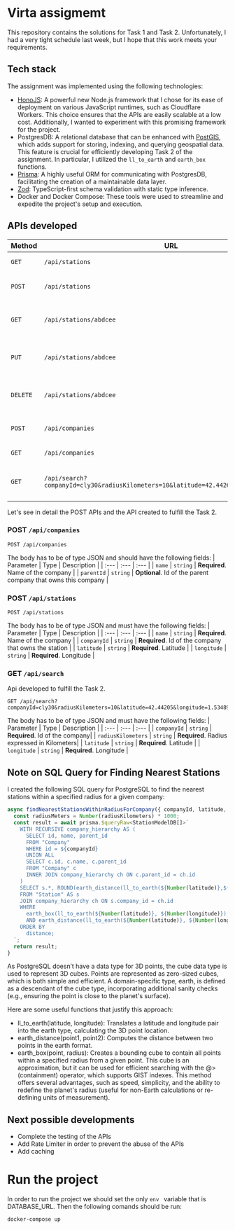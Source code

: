 # Virta assigmemt
This repository contains the solutions for Task 1 and Task 2. Unfortunately, I had a very tight schedule last week, but I hope that this work meets your requirements.

## Tech stack
The assignment was implemented using the following technologies:

- [HonoJS](https://hono.dev/): A powerful new Node.js framework that I chose for its ease of deployment on various JavaScript runtimes, such as Cloudflare Workers. This choice ensures that the APIs are easily scalable at a low cost. Additionally, I wanted to experiment with this promising framework for the project.
- PostgresDB: A relational database that can be enhanced with [PostGIS](https://postgis.net/), which adds support for storing, indexing, and querying geospatial data. This feature is crucial for efficiently developing Task 2 of the assignment. In particular, I utilized the `ll_to_earth` and `earth_box` functions.
- [Prisma](https://www.prisma.io/): A highly useful ORM for communicating with PostgresDB, facilitating the creation of a maintainable data layer.
- [Zod](https://zod.dev/): TypeScript-first schema validation with static type inference.
- Docker and Docker Compose: These tools were used to streamline and expedite the project's setup and execution.

## APIs developed

| Method   | URL                                      | Description                              |
| -------- | ---------------------------------------- | ---------------------------------------- |
| `GET`    | `/api/stations`                             | Retrieve all stations.                      |
| `POST`   | `/api/stations`                             | Create a new station.                       |
| `GET`    | `/api/stations/abdcee`                          | Retrieve stations with id abcdee.                       |
| `PUT`    | `/api/stations/abdcee`                          | Update data in station with id abdcee.                 |
| `DELETE` | `/api/stations/abdcee`                   | Delete station with id abdcee.                    |
| `POST`   | `/api/companies`                 | Create a new company              |
| `GET`    | `/api/companies` |Retrieve all comapnies |
| `GET`    | `/api/search?companyId=cly30&radiusKilometers=10&latitude=42.44205&longitude=1.53489` | Search for stations as specified in Task 2. |

Let's see in detail the POST APIs and the API created to fulfill the Task 2.

### POST `/api/companies`

```http
POST /api/companies
```
The body has to be of type JSON and should have the following fields: 
| Parameter | Type | Description |
| :--- | :--- | :--- |
| `name` | `string` | **Required**. Name of the company |
| `parentId` | `string` | **Optional**. Id of the parent company that owns this company |

### POST `/api/stations`

```http
POST /api/stations
```
The body has to be of type JSON and must have the following fields: 
| Parameter | Type | Description |
| :--- | :--- | :--- |
| `name` | `string` | **Required**. Name of the company |
| `companyId` | `string` | **Required**. Id of the company that owns the station |
| `latitude` | `string` | **Required**. Latitude |
| `longitude` | `string` | **Required**. Longitude |

### GET `/api/search`
Api developed to fulfill the Task 2.

```http
GET /api/search?companyId=cly30&radiusKilometers=10&latitude=42.44205&longitude=1.53489
```
The body has to be of type JSON and must have the following fields: 
| Parameter | Type | Description |
| :--- | :--- | :--- |
| `companyId` | `string` | **Required**. Id of the company|
| `radiusKilometers` | `string` | **Required**. Radius expressed in Kilometers|
| `latitude` | `string` | **Required**. Latitude |
| `longitude` | `string` | **Required**. Longitude |

## Note on SQL Query for Finding Nearest Stations

I created the following SQL query for PostgreSQL to find the nearest stations within a specified radius for a given company:

```typescript
async findNearestStationsWithinRadiusForCompany({ companyId, latitude, longitude, radiusKilometers }: SearchQuery): Promise<StationModelDB[]> {
  const radiusMeters = Number(radiusKilometers) * 1000;
  const result = await prisma.$queryRaw<StationModelDB[]>`
    WITH RECURSIVE company_hierarchy AS (
      SELECT id, name, parent_id
      FROM "Company"
      WHERE id = ${companyId}
      UNION ALL
      SELECT c.id, c.name, c.parent_id
      FROM "Company" c
      INNER JOIN company_hierarchy ch ON c.parent_id = ch.id
    )
    SELECT s.*, ROUND(earth_distance(ll_to_earth(${Number(latitude)},${Number(longitude)}), ll_to_earth(latitude, longitude))::NUMERIC, 2) AS distance
    FROM "Station" AS s
    JOIN company_hierarchy ch ON s.company_id = ch.id
    WHERE
      earth_box(ll_to_earth(${Number(latitude)}, ${Number(longitude)}), ${radiusMeters}) @> ll_to_earth(latitude, longitude)
      AND earth_distance(ll_to_earth(${Number(latitude)}, ${Number(longitude)}), ll_to_earth(latitude, longitude)) < ${radiusMeters}
    ORDER BY
      distance;
  `;
  return result;
}
```
As PostgreSQL doesn’t have a data type for 3D points, the cube data type is used to represent 3D cubes. Points are represented as zero-sized cubes, which is both simple and efficient. A domain-specific type, earth, is defined as a descendant of the cube type, incorporating additional sanity checks (e.g., ensuring the point is close to the planet's surface).

Here are some useful functions that justify this approach:
- ll_to_earth(latitude, longitude): Translates a latitude and longitude pair into the earth type, calculating the 3D point location.
- earth_distance(point1, point2): Computes the distance between two points in the earth format.
- earth_box(point, radius): Creates a bounding cube to contain all points within a specified radius from a given point. This cube is an approximation, but it can be used for efficient searching with the @> (containment) operator, which supports GIST indexes.
This method offers several advantages, such as speed, simplicity, and the ability to redefine the planet's radius (useful for non-Earth calculations or re-defining units of measurement).

## Next possible developments
- Complete the testing of the APIs
- Add Rate Limiter in order to prevent the abuse of the APIs
- Add caching

# Run the project
In order to run the project we should set the only  ```env ``` variable that is DATABASE_URL. Then the following comands should be run:

```
docker-compose up
```
